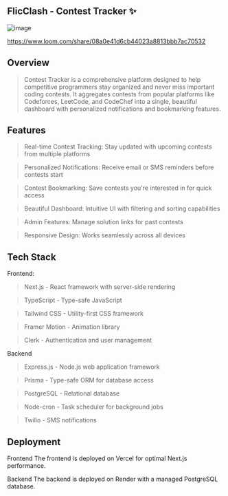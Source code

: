 ## FlicClash - Contest Tracker ✨

![image](https://github.com/user-attachments/assets/f72dec5d-e0c3-4ba6-bee4-6313ba19c5cd)

https://www.loom.com/share/08a0e41d6cb44023a8813bbb7ac70532



## Overview

> Contest Tracker is a comprehensive platform designed to help competitive programmers stay organized and never miss important coding contests. It aggregates contests from popular platforms like Codeforces, LeetCode, and CodeChef into a single, beautiful dashboard with personalized notifications and bookmarking features.

## Features

> Real-time Contest Tracking: Stay updated with upcoming contests from multiple platforms

> Personalized Notifications: Receive email or SMS reminders before contests start

> Contest Bookmarking: Save contests you're interested in for quick access

> Beautiful Dashboard: Intuitive UI with filtering and sorting capabilities

> Admin Features: Manage solution links for past contests

> Responsive Design: Works seamlessly across all devices

## Tech Stack

Frontend: 
> Next.js - React framework with server-side rendering

> TypeScript - Type-safe JavaScript

> Tailwind CSS - Utility-first CSS framework

> Framer Motion - Animation library

> Clerk - Authentication and user management


Backend
> Express.js - Node.js web application framework

> Prisma - Type-safe ORM for database access

> PostgreSQL - Relational database

> Node-cron - Task scheduler for background jobs

> Twilio - SMS notifications


## Deployment

Frontend
The frontend is deployed on Vercel for optimal Next.js performance.

Backend
The backend is deployed on Render with a managed PostgreSQL database.
